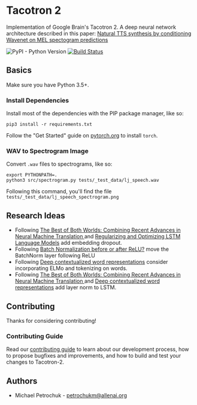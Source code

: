 # Tacotron 2

Implementation of Google Brain's Tacotron 2. A deep neural network architecture described in this paper: [Natural TTS synthesis by conditioning Wavenet on MEL spectogram predictions](https://arxiv.org/pdf/1712.05884.pdf)

![PyPI - Python Version](https://img.shields.io/badge/python-3.5%2C%203.6-blue.svg)
[![Build Status](https://travis-ci.com/AI2Incubator/Tacotron-2.svg?token=xKbC739Gn2ssU4AStE7z&branch=master)](https://travis-ci.com/AI2Incubator/Tacotron-2)

## Basics

Make sure you have Python 3.5+.

### Install Dependencies

Install most of the dependencies with the PIP package manager, like so:

    pip3 install -r requirements.txt

Follow the "Get Started" guide on [pytorch.org](pytorch.org) to install ``torch``.

### WAV to Spectrogram Image

Convert ``.wav`` files to spectrograms, like so:

    export PYTHONPATH=.
    python3 src/spectrogram.py tests/_test_data/lj_speech.wav

Following this command, you'll find the file ``tests/_test_data/lj_speech_spectrogram.png``

## Research Ideas

* Following [The Best of Both Worlds: Combining Recent Advances in Neural Machine Translation
](https://arxiv.org/abs/1804.09849v2) and [
Regularizing and Optimizing LSTM Language Models](https://arxiv.org/pdf/1708.02182.pdf) add
embedding dropout.
* Following [Batch Normalization before or after ReLU?](https://www.reddit.com/r/MachineLearning/comments/67gonq/d_batch_normalization_before_or_after_relu/)
move the BatchNorm layer following ReLU
* Following [Deep contextualized word representations](https://arxiv.org/abs/1802.05365) consider
incorporating ELMo and tokenizing on words.
* Following [The Best of Both Worlds: Combining Recent Advances in Neural Machine Translation
](https://arxiv.org/abs/1804.09849v2) and [Deep contextualized word representations](https://arxiv.org/abs/1802.05365) add
layer norm to LSTM.

## Contributing

Thanks for considering contributing!

### Contributing Guide

Read our [contributing guide](https://github.com/AI2Incubator/Tacotron-2/blob/master/CONTRIBUTING.md) to learn about our development process, how to propose bugfixes and improvements, and how to build and test your changes to Tacotron-2.

## Authors

* Michael Petrochuk - petrochukm@allenai.org
